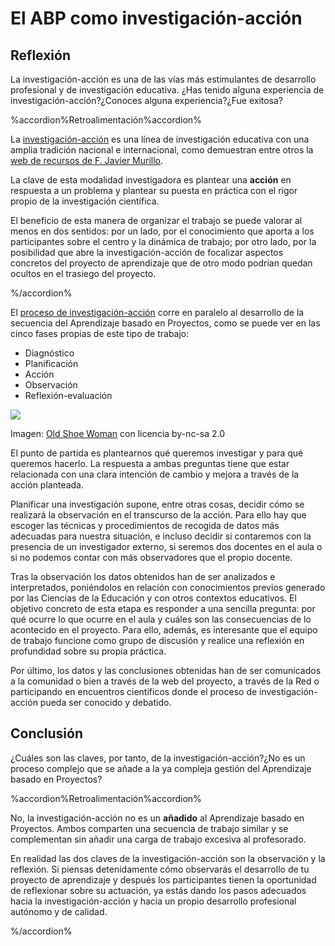 
# El ABP como investigación-acción

## Reflexión

La investigación-acción es una de las vías más estimulantes de desarrollo profesional y de investigación educativa. ¿Has tenido alguna experiencia de investigación-acción?¿Conoces alguna experiencia?¿Fue exitosa?



%accordion%Retroalimentación%accordion%

La [investigación-acción](http://es.wikipedia.org/wiki/Investigaci%C3%B3n-acci%C3%B3n) es una línea de investigación educativa con una amplia tradición nacional e internacional, como demuestran entre otros la [web de recursos de F. Javier Murillo](http://www.uam.es/personal_pdi/stmaria/jmurillo/recursos/inv-accion.htm).

La clave de esta modalidad investigadora es plantear una **acción** en respuesta a un problema y plantear su puesta en práctica con el rigor propio de la investigación científica.

El beneficio de esta manera de organizar el trabajo se puede valorar al menos en dos sentidos: por un lado, por el conocimiento que aporta a los participantes sobre el centro y la dinámica de trabajo; por otro lado, por la posibilidad que abre la investigación-acción de focalizar aspectos concretos del proyecto de aprendizaje que de otro modo podrían quedan ocultos en el trasiego del proyecto.

%/accordion%

El [proceso de investigación-acción](http://cvc.cervantes.es/ensenanza/biblioteca_ele/diccio_ele/diccionario/investigacionaccion.htm) corre en paralelo al desarrollo de la secuencia del Aprendizaje basado en Proyectos, como se puede ver en las cinco fases propias de este tipo de trabajo:

- Diagnóstico
- Planificación
- Acción
- Observación
- Reflexión-evaluación

![](https://github.com/catedu/abp/blob/master/img/696e7665737469676163696fcc816e2d616363696fcc816e.jpg)

Imagen: [Old Shoe Woman](http://www.flickr.com/photos/83955435@N00/1472422325) con licencia by-nc-sa 2.0

El punto de partida es plantearnos qué queremos investigar y para qué queremos hacerlo. La respuesta a ambas preguntas tiene que estar relacionada con una clara intención de cambio y mejora a través de la acción planteada.

Planificar una investigación supone, entre otras cosas, decidir cómo se realizará la observación en el transcurso de la acción. Para ello hay que escoger las técnicas y procedimientos de recogida de datos más adecuadas para nuestra situación, e incluso decidir si contaremos con la presencia de un investigador externo, si seremos dos docentes en el aula o si no podemos contar con más observadores que el propio docente.

Tras la observación los datos obtenidos han de ser analizados e interpretados, poniéndolos en relación con conocimientos previos generado por las Ciencias de la Educación y con otros contextos educativos. El objetivo concreto de esta etapa es responder a una sencilla pregunta: por qué ocurre lo que ocurre en el aula y cuáles son las consecuencias de lo acontecido en el proyecto. Para ello, además, es interesante que el equipo de trabajo funcione como grupo de discusión y realice una reflexión en profundidad sobre su propia práctica.

Por último, los datos y las conclusiones obtenidas han de ser comunicados a la comunidad o bien a través de la web del proyecto, a través de la Red o participando en encuentros científicos donde el proceso de investigación-acción pueda ser conocido y debatido.

## Conclusión

¿Cuáles son las claves, por tanto, de la investigación-acción?¿No es un proceso complejo que se añade a la ya compleja gestión del Aprendizaje basado en Proyectos?



%accordion%Retroalimentación%accordion%

No, la investigación-acción no es un **añadido** al Aprendizaje basado en Proyectos. Ambos comparten una secuencia de trabajo similar y se complementan sin añadir una carga de trabajo excesiva al profesorado.

En realidad las dos claves de la investigación-acción son la observación y la reflexión. Si piensas detenidamente cómo observarás el desarrollo de tu proyecto de aprendizaje y después los participantes tienen la oportunidad de reflexionar sobre su actuación, ya estás dando los pasos adecuados hacia la investigación-acción y hacia un propio desarrollo profesional autónomo y de calidad.

%/accordion%